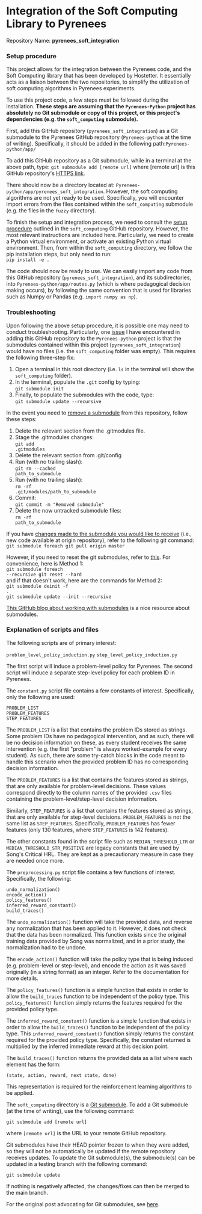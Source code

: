 # Integration of the Soft Computing Library to Pyrenees
Repository Name: <strong>pyrenees_soft_integration</strong>

### Setup procedure
<p>This project allows for the integration between the Pyrenees code, and the Soft Computing library that has been developed by Hostetter. It essentially acts as a liaison between the two repositories, to simplify the utilization of soft computing algorithms in Pyrenees experiments.</p>

<p>To use this project code, a few steps must be followed during the installation. <strong>These steps are assuming that the <code>Pyrenees-Python</code> project has absolutely no Git submodule or copy of this project, or this project's dependencies (e.g. the <code>soft_computing</code> submodule).</strong></p>

<p>First, add this GitHub repository (<code>pyrenees_soft_integration</code>) as a Git submodule to the Pyrenees GitHub repository (<code>Pyrenees-python</code> at the time of writing). Specifically, it should be added in the following path:<code>Pyrenees-python/app/</code></p>

To add this GitHub repository as a Git submodule, while in a terminal at the above path, type:
<code>git submodule add [remote url]</code>
where [remote url] is this GitHub repository's [HTTPS link](https://github.ncsu.edu/jwhostet/pyrenees_soft_integration.git).

<p>There should now be a directory located at: <code>Pyrenees-python/app/pyrenees_soft_integration</code>. However, the soft computing algorithms are not yet ready to be used. Specifically, you will encounter import errors from the files contained within the <code>soft_computing</code> submodule (e.g. the files in the <code>fuzzy</code> directory).</p>

To finish the setup and integration process, we need to consult the [setup procedure](https://github.ncsu.edu/jwhostet/soft_computing) outlined in the <code>soft_computing</code> GitHub repository. However, the most relevant instructions are included here. Particularly, we need to create a Python virtual environment, or activate an existing Python virtual environment. Then, from within the <code>soft_computing</code> directory, we follow the pip installation steps, but only need to run:<br>
<code>pip install -e .</code>

<p>The code should now be ready to use. We can easily import any code from this GitHub repository (<code>pyrenees_soft_integration</code>), and its subdirectories, into <code>Pyrenees-python/app/routes.py</code> (which is where pedagogical decision making occurs), by following the same convention that is used for libraries such as Numpy or Pandas (e.g. <code>import numpy as np</code>).</p>

### Troubleshooting
Upon following the above setup procedure, it is possible one may need to conduct troubleshooting. Particularly, one [issue](https://stackoverflow.com/questions/11420701/git-submodule-is-returning-blank) I have encountered in adding this GitHub repository to the <code>Pyrenees-python</code> project is that the submodules contained within this project (<code>pyrenees_soft_integration</code>) would have no files (i.e. the <code>soft_computing</code> folder was empty). This requires the following three-step fix:<br>
1. Open a terminal in this root directory (i.e. <code>ls</code> in the terminal will show the <code>soft_computing</code> folder). <br>
2. In the terminal, populate the <code>.git</code> config by typing:<br>
<code>git submodule init</code><br>
3. Finally, to populate the submodules with the code, type:<br>
<code>git submodule update --recursive</code>

In the event you need to [remove a submodule](https://gist.github.com/myusuf3/7f645819ded92bda6677) from this repository, follow these steps:
1. Delete the relevant section from the .gitmodules file.
2. Stage the .gitmodules changes:<br>
<code>git add .gitmodules</code>
4. Delete the relevant section from .git/config
5. Run (with no trailing slash):<br>
<code>git rm --cached path_to_submodule</code>
6. Run (with no trailing slash):<br>
<code>rm -rf .git/modules/path_to_submodule</code>
7. Commit:<br>
<code>git commit -m "Removed submodule"</code>
8. Delete the now untracked submodule files:<br>
<code>rm -rf path_to_submodule</code>

If you have [changes made to the submodule you would like to receive](https://stackoverflow.com/questions/5828324/update-git-submodule-to-latest-commit-on-origin) (i.e., new code available at origin repository), refer to the following git command:<br>
<code>git submodule foreach git pull origin master</code>

However, if you need to reset the git submodules, refer to [this](https://www.systutorials.com/how-to-reset-all-submodules-in-git/). For convenience, here is Method 1:<br>
<code>git submodule foreach --recursive git reset --hard</code><br>
and if that doesn't work, here are the commands for Method 2:<br>
<code>git submodule deinit -f .</code><br>
<code>git submodule update --init --recursive</code>

[This GitHub blog about working with submodules](https://github.blog/2016-02-01-working-with-submodules/) is a nice resource about submodules.

### Explanation of scripts and files
The following scripts are of primary interest:

  <code>problem_level_policy_induction.py</code>
  <code>step_level_policy_induction.py</code>

<p>The first script will induce a problem-level policy for Pyrenees. The second script will induce a separate step-level policy for each problem ID in Pyrenees.</p>

<p>The <code>constant.py</code> script file contains a few constants of interest. Specifically, only the following are used:</p>

  <code>PROBLEM_LIST</code>  
  <code>PROBLEM_FEATURES</code>  
  <code>STEP_FEATURES</code>

<p>The <code>PROBLEM_LIST</code> is a list that contains the problem IDs stored as strings. Some problem IDs have no pedagogical intervention, and as such, there will be no decision information on these, as every student receives the same intervention (e.g. the first "problem" is always worked-example for every student). As such, there are some try-catch blocks in the code meant to handle this scenario when the provided problem ID has no corresponding decision information.</p>

<p>The <code>PROBLEM_FEATURES</code> is a list that contains the features stored as strings, that are only available for problem-level decisions. These values correspond directly to the column names of the provided <code>.csv</code> files containing the problem-level/step-level decision information.</p>

<p>Similarly, <code>STEP_FEATURES</code> is a list that contains the features stored as strings, that are only available for step-level decisions. <code>PROBLEM_FEATURES</code> is not the same list as <code>STEP_FEATURES</code>. Specifically, <code>PROBLEM_FEATURES</code> has fewer features (only 130 features, where <code>STEP_FEATURES</code> is 142 features).</p>

<p>The other constants found in the script file such as <code>MEDIAN_THRESHOLD_LTR</code> or <code>MEDIAN_THRESHOLD_STR_POSITIVE</code> are legacy constants that are used by Song's Critical HRL. They are kept as a precautionary measure in case they are needed once more.</p>

<p>The <code>preprocessing.py</code> script file contains a few functions of interest. Specifically, the following:</p>

  <code>undo_normalization()</code><br>
  <code>encode_action()</code><br>
  <code>policy_features()</code><br>
  <code>inferred_reward_constant()</code><br>
  <code>build_traces()</code><br>

<p>The <code>undo_normalization()</code> function will take the provided data, and reverse any normalization that has been applied to it. However, it does not check that the data has been normalized. This function exists since the original training data provided by Song was normalized, and in a prior study, the normalization had to be undone.</p>

<p>The <code>encode_action()</code> function will take the policy type that is being induced (e.g. problem-level or step-level), and encode the action as it was saved originally (in a string format) as an integer. Refer to the documentation for more details.</p>

<p>The <code>policy_features()</code> function is a simple function that exists in order to allow the <code>build_traces</code> function to be independent of the policy type. This <code>policy_features()</code> function simply returns the features required for the provided policy type.</p>

<p>The <code>inferred_reward_constant()</code> function is a simple function that exists in order to allow the <code>build_traces()</code> function to be independent of the policy type. This <code>inferred_reward_constant()</code> function simply returns the constant required for the provided policy type. Specifically, the constant returned is multiplied by the inferred immediate reward at this decision point.</p>

<p>The <code>build_traces()</code> function returns the provided data as a list where each element has the form:</p>

  <code>(state, action, reward, next state, done)</code>

<p>This representation is required for the reinforcement learning algorithms to be applied.</p>

The <code>soft_computing</code> directory is a [Git submodule](https://git-scm.com/docs/git-submodule). To add a Git submodule (at the time of writing), use the following command:

  <code>git submodule add [remote url]</code>

where <code>[remote url]</code> is the URL to your remote GitHub repository.

<p>Git submodules have their HEAD pointer frozen to when they were added, so they will not be automatically be updated if the remote repository receives updates. To update the Git submodule(s), the submodule(s) can be updated in a testing branch with the following command:

  <code>git submodule update</code>

If nothing is negatively affected, the changes/fixes can then be merged to the main branch.</p>

For the original post advocating for Git submodules, see [here](https://stackoverflow.com/questions/45557791/suggestion-on-import-python-module-from-another-github-project).
